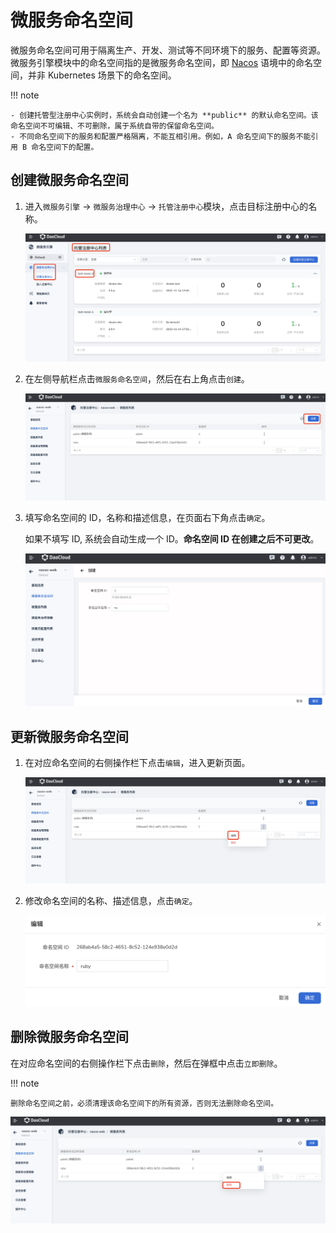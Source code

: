 # 微服务命名空间

微服务命名空间可用于隔离生产、开发、测试等不同环境下的服务、配置等资源。微服务引擎模块中的命名空间指的是微服务命名空间，即 [Nacos](https://nacos.io/zh-cn/docs/what-is-nacos.html) 语境中的命名空间，并非 Kubernetes 场景下的命名空间。

!!! note

    - 创建托管型注册中心实例时，系统会自动创建一个名为 **public** 的默认命名空间。该命名空间不可编辑、不可删除，属于系统自带的保留命名空间。
    - 不同命名空间下的服务和配置严格隔离，不能互相引用。例如，A 命名空间下的服务不能引用 B 命名空间下的配置。

## 创建微服务命名空间

1. 进入`微服务引擎` -> `微服务治理中心` -> `托管注册中心`模块，点击目标注册中心的名称。

    ![命名空间](imgs/ns-1.png)

2. 在左侧导航栏点击`微服务命名空间`，然后在右上角点击`创建`。
  
    ![创建命名空间](imgs/create-ns-1.png)

3. 填写命名空间的 ID，名称和描述信息，在页面右下角点击`确定`。

    如果不填写 ID, 系统会自动生成一个 ID。**命名空间 ID 在创建之后不可更改**。

    ![创建命名空间](imgs/create-ns-2.png)

## 更新微服务命名空间

1. 在对应命名空间的右侧操作栏下点击`编辑`，进入更新页面。

    ![更新命名空间](imgs/update-ns-1.png)

2. 修改命名空间的名称、描述信息，点击`确定`。
  
    ![更新命名空间](imgs/update-ns-2.png)

## 删除微服务命名空间

在对应命名空间的右侧操作栏下点击`删除`，然后在弹框中点击`立即删除`。

!!! note
  
    删除命名空间之前，必须清理该命名空间下的所有资源，否则无法删除命名空间。

![删除命名空间](imgs/delete-ns-1.png)